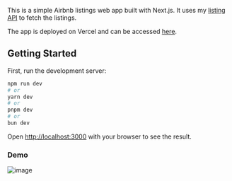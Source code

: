 This is a simple Airbnb listings web app built with Next.js. It uses my [listing API](https://github.com/LomiaW/my-listings-api) to fetch the listings. 

The app is deployed on Vercel and can be accessed [here](my-listings-app-nine.vercel.app).

## Getting Started

First, run the development server:

```bash
npm run dev
# or
yarn dev
# or
pnpm dev
# or
bun dev
```

Open [http://localhost:3000](http://localhost:3000) with your browser to see the result.


### Demo

![image](https://github.com/LomiaW/my-listings-app/assets/97309404/6a7d5c5d-6491-4f05-9e22-b79d3e90bd9a)
